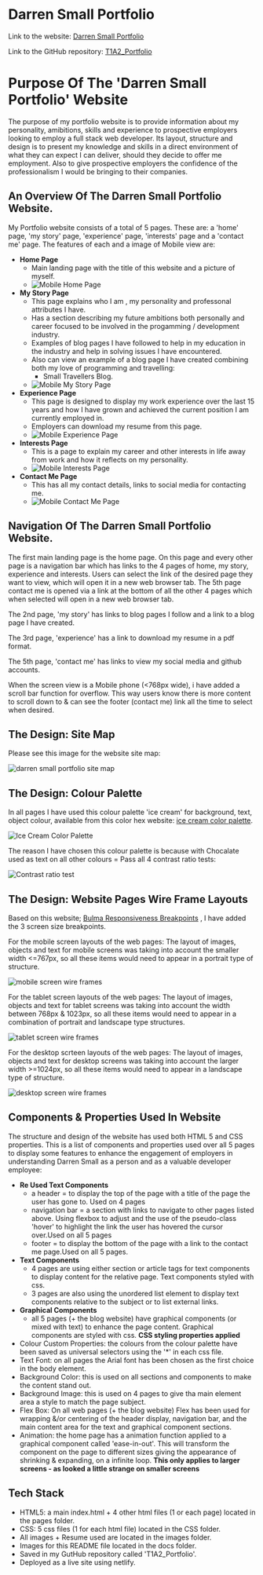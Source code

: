 # Darren Small Portfolio #
Link to the website: [Darren Small Portfolio](https://brilliant-panda-dc61f6.netlify.app/)

Link to the GitHub repository: [T1A2_Portfolio](https://github.com/smallDazza/T1A2_Portfolio)

# **Purpose Of The 'Darren Small Portfolio' Website**
The purpose of my portfolio website is to provide information about my personality, amibitions, skills and experience to prospective employers looking to employ a full stack web developer.
Its layout, structure and design is to present my knowledge and skills in a direct environment of what they can expect I can deliver, should they decide to offer me employment.
Also to give prospective employers the confidence of the professionalism I would be bringing to their companies.

## An Overview Of The Darren Small Portfolio Website. ##
My Portfolio website consists of a total of 5 pages. These are: a 'home' page, 'my story' page, 'experience' page, 'interests' page and a 'contact me' page.
The features of each and a image of Mobile view are:
- **Home Page** 
    - Main landing page with the title of this website and a picture of myself.
    - ![Mobile Home Page](./docs/Home%20Page%20Mobile.png)
- **My Story Page**
    - This page explains who I am , my personality and professonal attributes I have.
    - Has a section describing my future ambitions both personally and career focused to be involved in the progamming / development industry.
    - Examples of blog pages I have followed to help in my education in the industry and help in solving issues I have encountered.
    - Also can view an example of a blog page I have created combining both my love of programming and travelling:
        - Small Travellers Blog.
    - ![Mobile My Story Page](./docs/My%20Story%20Page%20Mobile.png)
- **Experience Page**
    - This page is designed to display my work experience over the last 15 years and how I have grown and achieved the current position I am currently employed in.
    - Employers can download my resume from this page.
    - ![Mobile Experience Page](./docs/Experience%20Page%20Mobile.png)
- **Interests Page**
    - This is a page to explain my career and other interests in life away from work and how it reflects on my personality.
    - ![Mobile Interests Page](./docs/Interests%20Page%20Mobile.png)
- **Contact Me Page**
    - This has all my contact details, links to social media for contacting me.
    - ![Mobile Contact Me Page](./docs/Contact%20Me%20Page%20Mobile.png)

## Navigation Of The Darren Small Portfolio Website. ##
The first main landing page is the home page. On this page and every other page is a navigation bar which has links to the 4 pages of home, my story, experience and interests. Users can select the link of the desired page they want to view, which will open it in a new web browser tab.
The 5th page contact me is opened via a link at the bottom of all the other 4 pages which when selected will open in a new web browser tab.

The 2nd page, 'my story' has links to blog pages I follow and a link to a blog page I have created.

The 3rd page, 'experience' has a link to download my resume in a pdf format.

The 5th page, 'contact me' has links to view my social media and github accounts.

When the screen view is a Mobile phone (<768px wide), i have added a scroll bar function for overflow. This way users know there is more content to scroll down to & can see the footer (contact me) link all the time to select when desired.

## The Design: Site Map ##
Please see this image for the website site map: 

![darren small portfolio site map](./docs/Portfolio%20site%20map.png)

## The Design: Colour Palette ##

In all pages I have used this colour palette 'ice cream' for background, text, object colour, available from this color hex website: [ice cream color palette](https://www.color-hex.com/color-palette/660). 

![Ice Cream Color Palette](./docs/colour%20palette%20-%20ice%20cream.png)

The reason I have chosen this colour palette is because with Chocalate used as text on all other colours = Pass all 4 contrast ratio tests:

![Contrast ratio test](./docs/Ice%20Cream%20Colours%20Pass.png)

## The Design: Website Pages Wire Frame Layouts ##
Based on this website; [Bulma Responsiveness Breakpoints](https://bulma.io/documentation/start/responsiveness/) , I have added the 3 screen size breakpoints.

For the mobile screen layouts of the web pages:
The layout of images, objects and text for mobile screens was taking into account the smaller width <=767px, so all these items would need to appear in a portrait type of structure. 

![mobile screen wire frames](./docs/Mobile%20screen%20wireframes.png)

For the tablet screen layouts of the web pages:
The layout of images, objects and text for tablet screens was taking into account the width between 768px & 1023px, so all these items would need to appear in a combination of portrait and landscape type structures.

![tablet screen wire frames](./docs/Tablet%20screen%20wireframes.png)

For the desktop scrteen layouts of the web pages:
The layout of images, objects and text for desktop screens was taking into account the larger width >=1024px, so all these items would need to appear in a landscape type of structure.

![desktop screen wire frames](./docs/Desktop%20screen%20wireframes.png)

## Components & Properties Used In Website ##
The structure and design of the website has used both HTML 5 and CSS properties.
This is a list of components and properties used over all 5 pages to display some features to enhance the engagement of employers in understanding Darren Small as a person and as a valuable developer employee:
- **Re Used Text Components**
    - a header = to display the top of the page with a title of the page the user has gone to. Used on 4 pages
    - navigation bar = a section with links to navigate to other pages listed above. Using flexbox to adjust and the use of the pseudo-class 'hover' to highlight the link the user has hovered the cursor over.Used on all 5 pages
    - footer = to display the bottom of the page with a link to the contact me page.Used on all 5 pages.
- **Text Components**  
    - 4 pages are using either section or article tags for text components to display content for the relative page. Text components styled with css.
    - 3 pages are also using the unordered list element to display text components relative to the subject or to list external links.
- **Graphical Components**
    - all 5 pages (+ the blog website) have graphical components (or mixed with text) to enhance the page content. Graphical components are styled with css.
**CSS styling properties applied**
- Colour Custom Properties: the colours from the colour palette have been saved as universal selectors using the '*' in each css file.
- Text Font: on all pages the Arial font has been chosen as the first choice in the body element.
- Background Color: this is used on all sections and components to make the content stand out.
- Background Image: this is used on 4 pages to give tha main element area a style to match the page subject.
- Flex Box: On all web pages (+ the blog website) Flex has been used for wrapping &/or centering of the header display, navigation bar, and the main content area for the text and graphical component sections.
- Animation: the home page has a animation function applied to a graphical component called 'ease-in-out'. This will transform the component on the page to different sizes giving the appearance of shrinking & expanding, on a infinite loop. **This only applies to larger screens - as looked a little strange on smaller screens**

## Tech Stack ##
- HTML5: a main index.html + 4 other html files (1 or each page) located in the pages folder.
- CSS: 5 css files (1 for each html file) located in the CSS folder.
- All images + Resume used are located in the images folder.
- Images for this README file located in the docs folder.
- Saved in my GutHub repository called 'T1A2_Portfolio'.
- Deployed as a live site using netlify. 
